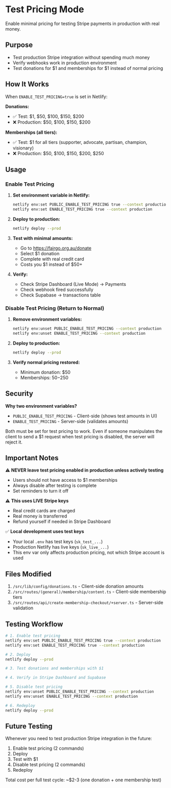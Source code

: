 # Test Pricing Mode

Enable minimal pricing for testing Stripe payments in production with real money.

## Purpose

- Test production Stripe integration without spending much money
- Verify webhooks work in production environment
- Test donations for $1 and memberships for $1 instead of normal pricing

## How It Works

When `ENABLE_TEST_PRICING=true` is set in Netlify:

**Donations:**
- ✅ Test: $1, $50, $100, $150, $200
- ❌ Production: $50, $100, $150, $200

**Memberships (all tiers):**
- ✅ Test: $1 for all tiers (supporter, advocate, partisan, champion, visionary)
- ❌ Production: $50, $100, $150, $200, $250

## Usage

### Enable Test Pricing

1. **Set environment variable in Netlify:**
   ```bash
   netlify env:set PUBLIC_ENABLE_TEST_PRICING true --context production
   netlify env:set ENABLE_TEST_PRICING true --context production
   ```

2. **Deploy to production:**
   ```bash
   netlify deploy --prod
   ```

3. **Test with minimal amounts:**
   - Go to https://fairgo.org.au/donate
   - Select $1 donation
   - Complete with real credit card
   - Costs you $1 instead of $50+

4. **Verify:**
   - Check Stripe Dashboard (Live Mode) → Payments
   - Check webhook fired successfully
   - Check Supabase → transactions table

### Disable Test Pricing (Return to Normal)

1. **Remove environment variables:**
   ```bash
   netlify env:unset PUBLIC_ENABLE_TEST_PRICING --context production
   netlify env:unset ENABLE_TEST_PRICING --context production
   ```

2. **Deploy to production:**
   ```bash
   netlify deploy --prod
   ```

3. **Verify normal pricing restored:**
   - Minimum donation: $50
   - Memberships: $50-$250

## Security

**Why two environment variables?**

- `PUBLIC_ENABLE_TEST_PRICING` - Client-side (shows test amounts in UI)
- `ENABLE_TEST_PRICING` - Server-side (validates amounts)

Both must be set for test pricing to work. Even if someone manipulates the client to send a $1 request when test pricing is disabled, the server will reject it.

## Important Notes

⚠️ **NEVER leave test pricing enabled in production unless actively testing**

- Users should not have access to $1 memberships
- Always disable after testing is complete
- Set reminders to turn it off

⚠️ **This uses LIVE Stripe keys**

- Real credit cards are charged
- Real money is transferred
- Refund yourself if needed in Stripe Dashboard

✅ **Local development uses test keys**

- Your local `.env` has test keys (`sk_test_...`)
- Production Netlify has live keys (`sk_live_...`)
- This env var only affects production pricing, not which Stripe account is used

## Files Modified

1. `/src/lib/config/donations.ts` - Client-side donation amounts
2. `/src/routes/(general)/membership/content.ts` - Client-side membership tiers
3. `/src/routes/api/create-membership-checkout/+server.ts` - Server-side validation

## Testing Workflow

```bash
# 1. Enable test pricing
netlify env:set PUBLIC_ENABLE_TEST_PRICING true --context production
netlify env:set ENABLE_TEST_PRICING true --context production

# 2. Deploy
netlify deploy --prod

# 3. Test donations and memberships with $1

# 4. Verify in Stripe Dashboard and Supabase

# 5. Disable test pricing
netlify env:unset PUBLIC_ENABLE_TEST_PRICING --context production
netlify env:unset ENABLE_TEST_PRICING --context production

# 6. Redeploy
netlify deploy --prod
```

## Future Testing

Whenever you need to test production Stripe integration in the future:
1. Enable test pricing (2 commands)
2. Deploy
3. Test with $1
4. Disable test pricing (2 commands)
5. Redeploy

Total cost per full test cycle: ~$2-3 (one donation + one membership test)
